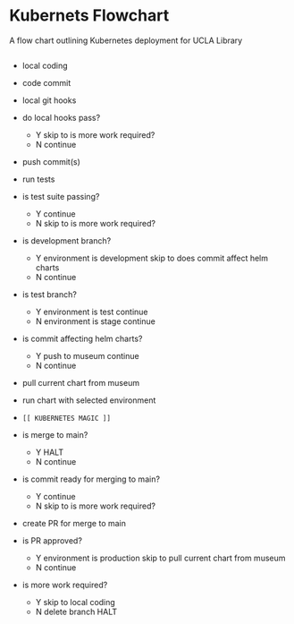 # Kubernets Flowchart

A flow chart outlining Kubernetes deployment for UCLA Library

```mermaid

```
- local coding

- code commit

- local git hooks

- do local hooks pass?
  - Y skip to is more work required?
  - N continue

- push commit(s)

- run tests

- is test suite passing?
  - Y continue
  - N skip to is more work required?

- is development branch?
  - Y environment is development
      skip to does commit affect helm charts
  - N continue

- is test branch?
  - Y environment is test
      continue
  - N environment is stage
      continue

- is commit affecting helm charts?
  - Y push to museum
      continue
  - N continue

- pull current chart from museum

- run chart with selected environment

- `[[ KUBERNETES MAGIC ]]`

- is merge to main?
  - Y HALT
  - N continue

- is commit ready for merging to main?
  - Y continue
  - N skip to is more work required?

- create PR for merge to main

- is PR approved?
  - Y environment is production
      skip to pull current chart from museum
  - N continue

- is more work required?
  - Y skip to local coding
  - N delete branch
      HALT

